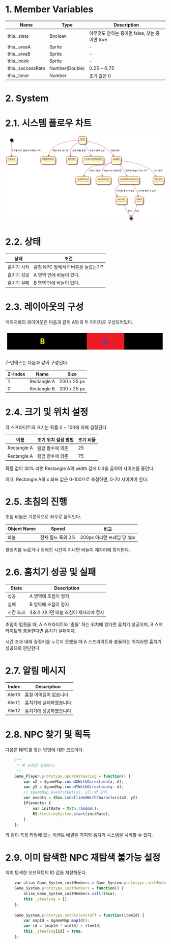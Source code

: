 
# 1. Member Variables

|Name|Type|Description|
|--|--|--|
|this._state|Boolean|아무것도 안하는 중이면 false, 찾는 중이면 true|
|this._areaA|Sprite|-|
|this._areaB|Sprite|-|
|this._hook|Sprite|-|
|this._successRate|Number(Double)|0.25 ~ 0.75|
|this._timer|Number|초기 값은 0|

# 2. System
# 2.1. 시스템 플로우 차트
    
![](./img/flowchart.png)

# 2.2. 상태

|상태|조건|
|--|--|
|훔치기 시작|훔칠 NPC 앞에서 F 버튼을 눌렀는가?|
|훔치기 성공|A 영역 안에 바늘이 있다.|
|훔치기 실패|B 영역 안에 바늘이 있다.|

# 2.3. 레이아웃의 구성

게이지바의 레이아웃은 다음과 같이 A와 B 두 이미지로 구성되어있다. 

![](./img/chart1.png)

Z-인덱스는 다음과 같이 구성된다.

|Z-Index|Name|Size|
|--|--|--|
|1|Rectangle A|200 x 25 px|
|0|Rectangle B|200 x 25 px|

# 2.4. 크기 및 위치 설정

각 스프라이트의 크기는 확률 0 ~ 100에 의해 결정된다.

|이름|초기 위치 설정 방법|초기 비율|
|--|--|--|
|Rectangle A|램덤 함수에 의존|25|
|Rectangle A|램덤 함수에 의존|75|

확률 값이 30% 라면 Rectangle A의 width 값에 0.3을 곱하여 사이즈를 줄인다.

이때, Rectangle A의 x 좌표 값은 0-100으로 측정하면, 0-70 사이여야 한다.

# 2.5. 초침의 진행

초침 바늘은 기본적으로 좌우로 움직인다.

|Object Name|Speed|비고|
|--|--|--|
|바늘| 전체 필드 폭의 2% | 200px 이라면 프레임 당 4px |

결정키를 누르거나 정해진 시간이 지나면 바늘이 제자리에 정지한다.

# 2.6. 훔치기 성공 및 실패

|State|Description|
|--|--|
|성공|A 영역에 초침이 정지|
|실패|B 영역에 초침이 정지|
|시간 초과|4초가 지나면 바늘 초침이 제자리에 정지|

초침이 멈췄을 때, A 스프라이트와 '충돌' 하는 위치에 있다면 훔치기 성공이며, B 스프라이트와 충돌한다면 훔치기 실패이다.

시간 초과 내에 결정키를 누르지 못했을 때 A 스프라이트와 충돌하는 위치라면 훔치기 성공으로 판단한다.

# 2.7. 알림 메시지

|Index|Description|
|--|--|
|Alert0|훔칠 아이템이 없습니다|
|Alert1|훔치기에 실패하였습니다|
|Alert2|훔치기에 성공하였습니다|

# 2.8. NPC 찾기 및 획득

다음은 NPC를 찾는 방법에 대한 코드이다.

```javascript
    /**
     * 매 프레임 실행된다.
     */
    Game_Player.prototype.updateStealing = function() {
        var x2 = $gameMap.roundXWithDirection(x, d);
        var y2 = $gameMap.roundYWithDirection(y, d);
        // $gameMap.eventsXyNt(x2, y2);와 같다.
        var events = this.isCollidedWithCharacters(x2, y2)
        if(events) {
            var initRate = Math.random();
            RS.StealingSystem.start(initRate);
        }
    };
```

와 같이 특정 타일에 있는 이벤트 배열을 가져와 훔치기 시스템을 시작할 수 있다.

# 2.9. 이미 탐색한 NPC 재탐색 불가능 설정
이미 탐색한 오브젝트의 ID 값을 저장해둔다. 

```javascript
    var alias_Game_System_initMembers = Game_System.prototype.initMembers;
    Game_System.prototype.initMembers = function() {
        alias_Game_System_initMembers.call(this);
        this._stealing = [];
    };

    Game_System.prototype.setStolenStuff = function(itemId) {
        var mapId = $gameMap.mapId();
        var id = (mapId * width) + itemId;
        this._stealing[id] = true;
    }; 
```